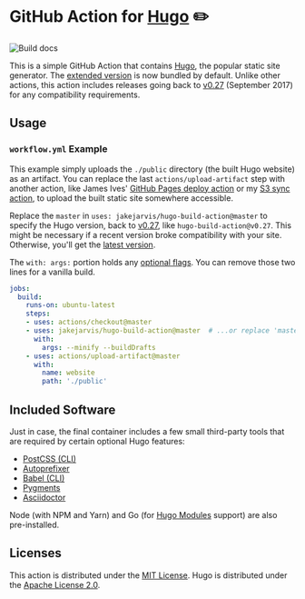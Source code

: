 # GitHub Action for [Hugo](https://github.com/gohugoio/hugo) ✏️ 

![Build docs](https://github.com/jakejarvis/hugo-build-action/workflows/Build%20docs/badge.svg)

This is a simple GitHub Action that contains [Hugo](https://github.com/gohugoio/hugo), the popular static site generator. The [extended version](https://gohugo.io/troubleshooting/faq/#i-get-tocss-this-feature-is-not-available-in-your-current-hugo-version) is now bundled by default. Unlike other actions, this action includes releases going back to [v0.27](https://github.com/gohugoio/hugo/releases/tag/v0.27) (September 2017) for any compatibility requirements.

## Usage

### `workflow.yml` Example

This example simply uploads the `./public` directory (the built Hugo website) as an artifact. You can replace the last `actions/upload-artifact` step with another action, like James Ives' [GitHub Pages deploy action](https://github.com/JamesIves/github-pages-deploy-action) or my [S3 sync action](https://github.com/jakejarvis/s3-sync-action), to upload the built static site somewhere accessible.

Replace the `master` in `uses: jakejarvis/hugo-build-action@master` to specify the Hugo version, back to [v0.27](https://github.com/gohugoio/hugo/releases/tag/v0.27), like `hugo-build-action@v0.27`. This might be necessary if a recent version broke compatibility with your site. Otherwise, you'll get the [latest version](https://github.com/gohugoio/hugo/releases).

The `with: args:` portion holds any [optional flags](https://gohugo.io/commands/hugo/). You can remove those two lines for a vanilla build.

```yaml
jobs:
  build:
    runs-on: ubuntu-latest
    steps:
    - uses: actions/checkout@master
    - uses: jakejarvis/hugo-build-action@master  # ...or replace 'master' with a full version tag, such as: v0.64.1
      with:
        args: --minify --buildDrafts
    - uses: actions/upload-artifact@master
      with:
        name: website
        path: './public'
```

## Included Software

Just in case, the final container includes a few small third-party tools that are required by certain optional Hugo features:

- [PostCSS (CLI)](https://github.com/postcss/postcss-cli)
- [Autoprefixer](https://github.com/postcss/autoprefixer)
- [Babel (CLI)](https://babeljs.io/)
- [Pygments](https://pygments.org/)
- [Asciidoctor](https://asciidoctor.org/)

Node (with NPM and Yarn) and Go (for [Hugo Modules](https://gohugo.io/hugo-modules/) support) are also pre-installed.

## Licenses

This action is distributed under the [MIT License](LICENSE.md). Hugo is distributed under the [Apache License 2.0](https://github.com/gohugoio/hugo/blob/master/LICENSE).
